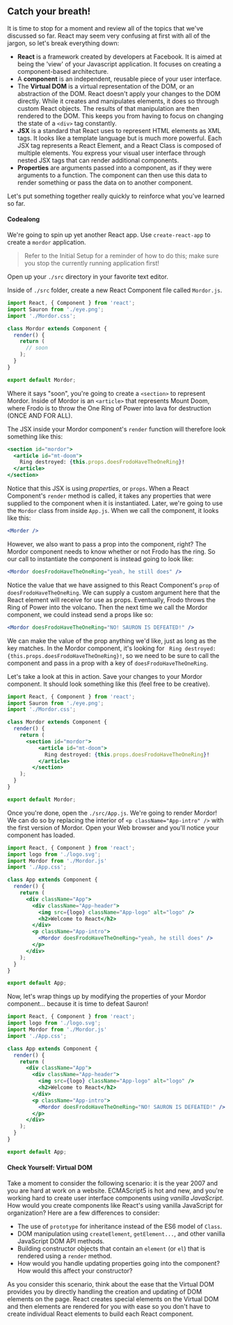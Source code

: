 ## Catch your breath!

It is time to stop for a moment and review all of the topics that we've discussed so far. React may seem very confusing at first with all of the jargon, so let's break everything down:

* **React** is a framework created by developers at Facebook. It is aimed at being the 'view' of your Javascript application. It focuses on creating a component-based architecture.
* A **component** is an independent, reusable piece of your user interface.
* The **Virtual DOM** is a virtual representation of the DOM, or an abstraction of the DOM. React doesn't apply your changes to the DOM directly. While it creates and manipulates elements, it does so through custom React objects. The results of that manipulation are then rendered to the DOM. This keeps you from having to focus on changing the state of a `<div>` tag constantly.
* **JSX** is a standard that React uses to represent HTML elements as XML tags. It looks like a template language but is much more powerful. Each JSX tag represents a React Element, and a React Class is composed of multiple elements. You express your visual user interface through nested JSX tags that can render additional components.
* **Properties** are arguments passed into a component, as if they were arguments to a function. The component can then use this data to render something or pass the data on to another component.

Let's put something together really quickly to reinforce what you've learned so far.


#### Codealong

We're going to spin up yet another React app. Use `create-react-app` to create a `mordor` application.

> Refer to the Initial Setup for a reminder of how to do this; make sure you stop the currently running application first!

Open up your `./src` directory in your favorite text editor.

Inside of `./src` folder, create a new React Component file called `Mordor.js`.

```jsx
import React, { Component } from 'react';
import Sauron from './eye.png';
import './Mordor.css';

class Mordor extends Component {
  render() {
    return (
      // soon
    );
  }
}

export default Mordor;
```

Where it says "soon", you're going to create a `<section>` to represent Mordor. Inside of Mordor is an `<article>` that represents Mount Doom, where Frodo is to throw the One Ring of Power into lava for destruction (ONCE AND FOR ALL).

The JSX inside your Mordor component's `render` function will therefore look something like this:

```jsx
<section id="mordor">
  <article id="mt-doom">
    Ring destroyed: {this.props.doesFrodoHaveTheOneRing}!
  </article>
</section>
```

Notice that this JSX is using _properties_, or `props`. When a React Component's `render` method is called, it takes any properties that were supplied to the component when it is instantiated. Later, we're going to use the `Mordor` class from inside `App.js`. When we call the component, it looks like this:

```jsx
<Morder />
```

However, we also want to pass a prop into the component, right? The Mordor component needs to know whether or not Frodo has the ring. So our call to instantiate the component is instead going to look like:

```jsx
<Mordor doesFrodoHaveTheOneRing="yeah, he still does" />
```

Notice the value that we have assigned to this React Component's `prop` of `doesFrodoHaveTheOneRing`. We can supply a custom argument here that the React element will receive for use as props. Eventually, Frodo throws the Ring of Power into the volcano. Then the next time we call the Mordor component, we could instead send a props like so:

```jsx
<Mordor doesFrodoHaveTheOneRing="NO! SAURON IS DEFEATED!" />
```

We can make the value of the prop anything we'd like, just as long as the key matches. In the Mordor component, it's looking for ` Ring destroyed: {this.props.doesFrodoHaveTheOneRing}!`, so we need to be sure to call the component and pass in a prop with a key of `doesFrodoHaveTheOneRing`.

Let's take a look at this in action. Save your changes to your Mordor component. It should look something like this (feel free to be creative).

```jsx
import React, { Component } from 'react';
import Sauron from './eye.png';
import './Mordor.css';

class Mordor extends Component {
  render() {
    return (
      <section id="mordor">
		  <article id="mt-doom">
		    Ring destroyed: {this.props.doesFrodoHaveTheOneRing}!
		  </article>
		</section>
    );
  }
}

export default Mordor;
```

Once you're done, open the `./src/App.js`. We're going to render Mordor! We can do so by replacing the interior of `<p className="App-intro" />` with the first version of Mordor. Open your Web browser and you'll notice your component has loaded.

```jsx
import React, { Component } from 'react';
import logo from './logo.svg';
import Mordor from './Mordor.js'
import './App.css';

class App extends Component {
  render() {
    return (
      <div className="App">
        <div className="App-header">
          <img src={logo} className="App-logo" alt="logo" />
          <h2>Welcome to React</h2>
        </div>
        <p className="App-intro">
          <Mordor doesFrodoHaveTheOneRing="yeah, he still does" />
        </p>
      </div>
    );
  }
}

export default App;
```

Now, let's wrap things up by modifying the properties of your Mordor component... because it is time to defeat Sauron!

```jsx
import React, { Component } from 'react';
import logo from './logo.svg';
import Mordor from './Mordor.js'
import './App.css';

class App extends Component {
  render() {
    return (
      <div className="App">
        <div className="App-header">
          <img src={logo} className="App-logo" alt="logo" />
          <h2>Welcome to React</h2>
        </div>
        <p className="App-intro">
          <Mordor doesFrodoHaveTheOneRing="NO! SAURON IS DEFEATED!" />
        </p>
      </div>
    );
  }
}

export default App;
```

#### Check Yourself: Virtual DOM

Take a moment to consider the following scenario: it is the year 2007 and you are hard at work on a website. ECMAScript5 is hot and new, and you're working hard to create user interface components using _vanilla JavaScript_. How would you create components like React's using vanilla JavaScript for organization? Here are a few differences to consider:

- The use of `prototype` for inheritance instead of the ES6 model of `Class`.
- DOM manipulation using `createElement`, `getElement...`, and other vanilla JavaScript DOM API methods.
- Building constructor objects that contain an `element` (or `el`) that is rendered using a `render` method.
- How would you handle updating properties going into the component? How would this affect your constructor?

As you consider this scenario, think about the ease that the Virtual DOM provides you by directly handling the creation and updating of DOM elements on the page. React creates special elements on the Virtual DOM and then elements are rendered for you with ease so you don't have to create individual React elements to build each React component.
